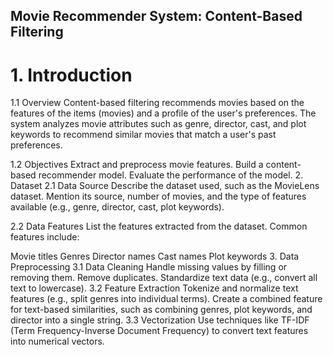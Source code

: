 ## Movie Recommender System: Content-Based Filtering
# 1. Introduction
1.1 Overview
Content-based filtering recommends movies based on the features of the items (movies) and a profile of the user's preferences. The system analyzes movie attributes such as genre, director, cast, and plot keywords to recommend similar movies that match a user's past preferences.

1.2 Objectives
Extract and preprocess movie features.
Build a content-based recommender model.
Evaluate the performance of the model.
2. Dataset
2.1 Data Source
Describe the dataset used, such as the MovieLens dataset. Mention its source, number of movies, and the type of features available (e.g., genre, director, cast, plot keywords).

2.2 Data Features
List the features extracted from the dataset. Common features include:

Movie titles
Genres
Director names
Cast names
Plot keywords
3. Data Preprocessing
3.1 Data Cleaning
Handle missing values by filling or removing them.
Remove duplicates.
Standardize text data (e.g., convert all text to lowercase).
3.2 Feature Extraction
Tokenize and normalize text features (e.g., split genres into individual terms).
Create a combined feature for text-based similarities, such as combining genres, plot keywords, and director into a single string.
3.3 Vectorization
Use techniques like TF-IDF (Term Frequency-Inverse Document Frequency) to convert text features into numerical vectors.
